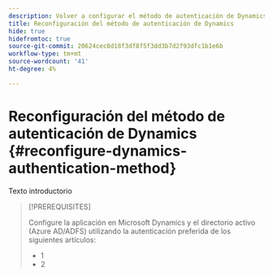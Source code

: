 ```yaml
---
description: Volver a configurar el método de autenticación de Dynamics - Documentos de Marketo - Documentación del producto
title: Reconfiguración del método de autenticación de Dynamics
hide: true
hidefromtoc: true
source-git-commit: 20624cec0d18f3df8f5f3dd3b7d2f93dfc1b1e6b
workflow-type: tm+mt
source-wordcount: '41'
ht-degree: 4%

---
```


# Reconfiguración del método de autenticación de Dynamics {#reconfigure-dynamics-authentication-method}

Texto introductorio

>[!PREREQUISITES]
>
>Configure la aplicación en Microsoft Dynamics y el directorio activo (Azure AD/ADFS) utilizando la autenticación preferida de los siguientes artículos:
>* 1
>* 2

